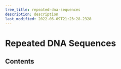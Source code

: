 ```yaml
---
tree_title: repeated-dna-sequences
description: description
last_modified: 2022-06-09T21:23:28.2328
---
```


# Repeated DNA Sequences

## Contents
